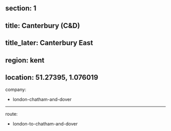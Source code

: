 section: 1
----
title: Canterbury (C&D)
----
title_later: Canterbury East
----
region: kent
----
location: 51.27395, 1.076019
----
company:
- london-chatham-and-dover
----
route:
- london-to-chatham-and-dover
